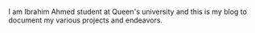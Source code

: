 I am Ibrahim Ahmed student at Queen's university and this is my blog to document my various projects and endeavors. 
